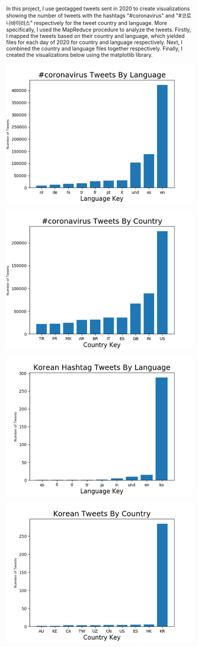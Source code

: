 In this project, I use geotagged tweets sent in 2020 to create visualizations showing the number of tweets with the hashtags "#coronavirus" and "#코로나바이러스" respectively for the tweet country and language. More specifically, I used the MapReduce procedure to analyze the tweets. Firstly, I mapped the tweets based on their country and language, which yielded files for each day of 2020 for country and language respectively. Next, I combined the country and language files together respectively. Finally, I created the visualizations below using the matplotlib library. 

![Tweets with #coronavirus by language](coronavirus_language.png)

![Tweets with #coronavirus by country](coronavirus_country.png)

![Tweets with #korean by language](korean_language.png)

![Tweets with #korean by country](korean_country.png)

